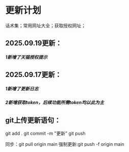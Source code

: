 # 更新计划

话术集；常用网址大全；获取授权网址；

## 2025.09.19更新：

##### 1新增了天猫授权提示



## 2025.09.17更新：

##### 1新增了更新日志

##### 2新增获取token，后续功能所需token均以此为主

## git上传更新语句：

git add .
git commit -m "更新"
git push

同步：git pull origin main
强制更新:git push -f origin main